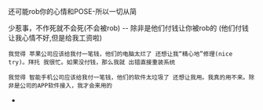 
还可能rob你的心情和POSE-所以一切从简

少惹事，不作死就不会死(不会被rob) -- 除非是他们付钱让你被rob的 (他们付钱让我心情不好,但是给我工资啦)



```
我觉得 苹果公司应该给我付一笔钱，他们的电脑太烂了 还想让我“精心地”修理(nice try)。拜托 我很忙。如果没付钱，那么我就 出错直接重装系统

我觉得 智能手机公司应该给我付一笔钱，他们的软件太垃圾了 还想让我用。我真的用不来。除非是公司的APP软件接入，我才会来用的

```

-
